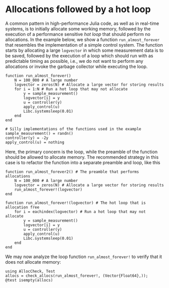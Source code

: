 # Allocations followed by a hot loop
A common pattern in high-performance Julia code, as well as in real-time systems, is to initially allocate some working memory, followed by the execution of a performance sensitive _hot loop_ that should perform no allocations. In the example below, we show a function `run_almost_forever` that resembles the implementation of a simple control system. The function starts by allocating a large `logvector` in which some measurement data is to be saved, followed by the execution of a loop which should run with as predictable timing as possible, i.e., we do not want to perform any allocations or invoke the garbage collector while executing the loop.
```@example HOT_LOOP
function run_almost_forever()
    N = 100_000 # A large number
    logvector = zeros(N) # Allocate a large vector for storing results
    for i = 1:N # Run a hot loop that may not allocate
        y = sample_measurement()
        logvector[i] = y
        u = controller(y)
        apply_control(u)
        Libc.systemsleep(0.01)
    end
end

# Silly implementations of the functions used in the example
sample_measurement() = randn()
controller(y) = -2y
apply_control(u) = nothing
```

Here, the primary concern is the loop, while the preamble of the function should be allowed to allocate memory. The recommended strategy in this case is to refactor the function into a separate preamble and loop, like this
```@example HOT_LOOP
function run_almost_forever2() # The preamble that performs allocations
    N = 100_000 # A large number
    logvector = zeros(N) # Allocate a large vector for storing results
    run_almost_forever!(logvector)
end

function run_almost_forever!(logvector) # The hot loop that is allocation free
    for i = eachindex(logvector) # Run a hot loop that may not allocate
        y = sample_measurement()
        logvector[i] = y
        u = controller(y)
        apply_control(u)
        Libc.systemsleep(0.01)
    end
end
```

We may now analyze the loop function `run_almost_forever!` to verify that it does not allocate memory:
```@example HOT_LOOP
using AllocCheck, Test
allocs = check_allocs(run_almost_forever!, (Vector{Float64},));
@test isempty(allocs)
```


